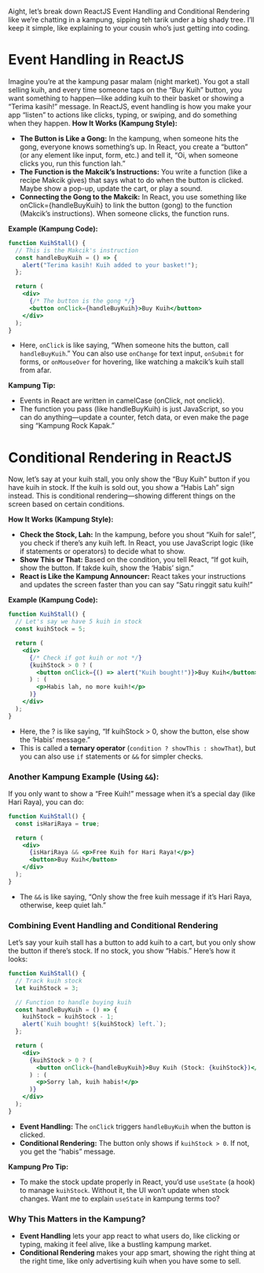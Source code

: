 Aight, let’s break down ReactJS Event Handling and Conditional Rendering like we’re chatting in a kampung, sipping teh tarik under a big shady tree. I’ll keep it simple, like explaining to your cousin who’s just getting into coding.

# Event Handling in ReactJS
Imagine you’re at the kampung pasar malam (night market). You got a stall selling kuih, and every time someone taps on the “Buy Kuih” button, you want something to happen—like adding kuih to their basket or showing a “Terima kasih!” message. In ReactJS, event handling is how you make your app “listen” to actions like clicks, typing, or swiping, and do something when they happen.
**How It Works (Kampung Style):**
* **The Button is Like a Gong:** In the kampung, when someone hits the gong, everyone knows something’s up. In React, you create a “button” (or any element like input, form, etc.) and tell it, “Oi, when someone clicks you, run this function lah.”
* **The Function is the Makcik’s Instructions:** You write a function (like a recipe Makcik gives) that says what to do when the button is clicked. Maybe show a pop-up, update the cart, or play a sound.
* **Connecting the Gong to the Makcik:** In React, you use something like onClick={handleBuyKuih} to link the button (gong) to the function (Makcik’s instructions). When someone clicks, the function runs.

**Example (Kampung Code):**
```jsx
function KuihStall() {
  // This is the Makcik's instruction
  const handleBuyKuih = () => {
    alert("Terima kasih! Kuih added to your basket!");
  };

  return (
    <div>
      {/* The button is the gong */}
      <button onClick={handleBuyKuih}>Buy Kuih</button>
    </div>
  );
}
```
* Here, `onClick` is like saying, “When someone hits the button, call `handleBuyKuih`.” You can also use `onChange` for text input, `onSubmit` for forms, or `onMouseOver` for hovering, like watching a makcik’s kuih stall from afar.

**Kampung Tip:**
* Events in React are written in camelCase (onClick, not onclick).
* The function you pass (like handleBuyKuih) is just JavaScript, so you can do anything—update a counter, fetch data, or even make the page sing “Kampung Rock Kapak.”

# Conditional Rendering in ReactJS
Now, let’s say at your kuih stall, you only show the “Buy Kuih” button if you have kuih in stock. If the kuih is sold out, you show a “Habis Lah” sign instead. This is conditional rendering—showing different things on the screen based on certain conditions.

**How It Works (Kampung Style):**
* **Check the Stock, Lah:** In the kampung, before you shout “Kuih for sale!”, you check if there’s any kuih left. In React, you use JavaScript logic (like if statements or operators) to decide what to show.
* **Show This or That:** Based on the condition, you tell React, “If got kuih, show the button. If takde kuih, show the ‘Habis’ sign.”
* **React is Like the Kampung Announcer:** React takes your instructions and updates the screen faster than you can say “Satu ringgit satu kuih!”

**Example (Kampung Code):**
```jsx
function KuihStall() {
  // Let's say we have 5 kuih in stock
  const kuihStock = 5;

  return (
    <div>
      {/* Check if got kuih or not */}
      {kuihStock > 0 ? (
        <button onClick={() => alert("Kuih bought!")}>Buy Kuih</button>
      ) : (
        <p>Habis lah, no more kuih!</p>
      )}
    </div>
  );
}
```
* Here, the ? is like saying, “If kuihStock > 0, show the button, else show the ‘Habis’ message.”
* This is called a **ternary operator** (`condition ? showThis : showThat`), but you can also use `if` statements or `&&` for simpler checks.

### Another Kampung Example (Using `&&`):
If you only want to show a “Free Kuih!” message when it’s a special day (like Hari Raya), you can do:
```jsx
function KuihStall() {
  const isHariRaya = true;

  return (
    <div>
      {isHariRaya && <p>Free Kuih for Hari Raya!</p>}
      <button>Buy Kuih</button>
    </div>
  );
}
```
* The `&&` is like saying, “Only show the free kuih message if it’s Hari Raya, otherwise, keep quiet lah.”

### Combining Event Handling and Conditional Rendering
Let’s say your kuih stall has a button to add kuih to a cart, but you only show the button if there’s stock. If no stock, you show “Habis.” Here’s how it looks:
```jsx
function KuihStall() {
  // Track kuih stock
  let kuihStock = 3;

  // Function to handle buying kuih
  const handleBuyKuih = () => {
    kuihStock = kuihStock - 1;
    alert(`Kuih bought! ${kuihStock} left.`);
  };

  return (
    <div>
      {kuihStock > 0 ? (
        <button onClick={handleBuyKuih}>Buy Kuih (Stock: {kuihStock})</button>
      ) : (
        <p>Sorry lah, kuih habis!</p>
      )}
    </div>
  );
}
```
* **Event Handling:** The `onClick` triggers `handleBuyKuih` when the button is clicked.
* **Conditional Rendering:** The button only shows if `kuihStock > 0`. If not, you get the “habis” message.

**Kampung Pro Tip:**
* To make the stock update properly in React, you’d use `useState` (a hook) to manage `kuihStock`. Without it, the UI won’t update when stock changes. Want me to explain `useState` in kampung terms too?

### Why This Matters in the Kampung?
* **Event Handling** lets your app react to what users do, like clicking or typing, making it feel alive, like a bustling kampung market.
* **Conditional Rendering** makes your app smart, showing the right thing at the right time, like only advertising kuih when you have some to sell.
